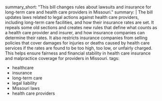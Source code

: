 summary_short: "This bill changes rules about lawsuits and insurance for long-term care and health care providers in Missouri."
summary: |
  The bill updates laws related to legal actions against health care providers, including long-term care facilities, and how their insurance rates are set. It repeals some old sections and creates new rules that define what counts as a health care provider and insurer, and how insurance companies can determine their rates. It also restricts insurance companies from selling policies that cover damages for injuries or deaths caused by health care services if the rates are found to be too high, too low, or unfairly charged. This helps ensure fairness and financial stability in health care insurance and malpractice coverage for providers in Missouri.
tags:
  - healthcare
  - insurance
  - long-term care
  - legal liability
  - Missouri laws
  - health care providers
